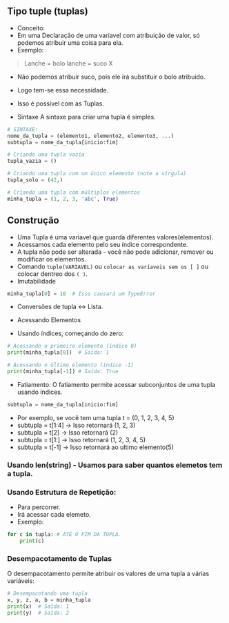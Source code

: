 ## Tipo tuple (tuplas)
- Conceito:
- Em uma Declaração de uma varíavel com atribuição de valor, só podemos atribuir uma coisa para ela.
- Exemplo:
> Lanche = bolo
> lanche = suco X 
- Não podemos atribuir suco, pois ele irá substituir o bolo atribuido. 
- Logo tem-se essa necessidade.
- Isso é possivel com as Tuplas.

- Sintaxe
A sintaxe para criar uma tupla é simples. 

```python
# SINTAXE: 
nome_da_tupla = (elemento1, elemento2, elemento3, ...)
subtupla = nome_da_tupla[inicio:fim]

# Criando uma tupla vazia
tupla_vazia = ()

# Criando uma tupla com um único elemento (note a vírgula)
tupla_solo = (42,)

# Criando uma tupla com múltiplos elementos
minha_tupla = (1, 2, 3, 'abc', True)
```

## Construção
- Uma Tupla é uma varíavel que guarda diferentes valores(elementos).
- Acessamos cada elemento pelo seu índice correspondente.
- A tupla não pode ser alterada - você não pode adicionar, remover ou modificar os elementos.
- Comando `tuple(VARIAVEL)` ou `colocar as varíaveis sem os [ ]` ou colocar dentreo dos `( )`.
- Imutabilidade
```python
minha_tupla[0] = 10  # Isso causará um TypeError
```
- Conversões de tupla <-> Lista.

- Acessando Elementos
- Usando índices, começando do zero:

```python
# Acessando o primeiro elemento (índice 0)
print(minha_tupla[0])  # Saída: 1

# Acessando o último elemento (índice -1)
print(minha_tupla[-1]) # Saída: True
```
- Fatiamento: O fatiamento permite acessar subconjuntos de uma tupla usando índices.

```Python
subtupla = nome_da_tupla[inicio:fim]
```

- Por exemplo, se você tem uma tupla t = (0, 1, 2, 3, 4, 5)
- subtupla = t[1:4]  -> Isso retornará (1, 2, 3)
- subtupla = t[2]  -> Isso retornará (2)
- subtupla = t[1:]  -> Isso retornará (1, 2, 3, 4, 5)
- subtupla = t[-1]  -> Isso retornará ao ultimo elemento(5)

### Usando len(string) - Usamos para saber quantos elemetos tem a tupla.

### Usando Estrutura de Repetição:
- Para percorrer.
- Irá acessar cada elemeto.
- Exemplo:
```python
for c in tupla: # ATÉ O FIM DA TUPLA.
    print(c)
```

### Desempacotamento de Tuplas
O desempacotamento permite atribuir os valores de uma tupla a várias variáveis:

```python
# Desempacotando uma tupla
x, y, z, a, b = minha_tupla
print(x)  # Saída: 1
print(y)  # Saída: 2
```


